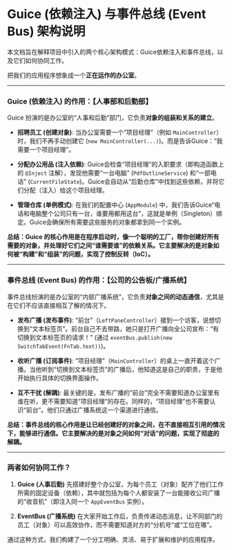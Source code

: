 # Guice (依赖注入) 与事件总线 (Event Bus) 架构说明

本文档旨在解释项目中引入的两个核心架构模式：Guice依赖注入和事件总线，以及它们如何协同工作。

把我们的应用程序想象成一个**正在运作的办公室**。

---

### Guice (依赖注入) 的作用：【人事部和后勤部】

Guice 扮演的是办公室的“人事和后勤”部门，它负责**对象的组装和关系的建立**。

*   **招聘员工 (创建对象)**: 当办公室需要一个“项目经理”（例如 `MainController`）时，我们不再手动创建它 (`new MainController(...)`)。而是告诉Guice：“我需要一个项目经理”。

*   **分配办公用品 (注入依赖)**: Guice会检查“项目经理”的入职要求（即构造函数上的 `@Inject` 注解），发现他需要“一台电脑” (`PdfOutlineService`) 和“一部电话” (`CurrentFileState`)。Guice会自动从“后勤仓库”中找到这些依赖，并将它们分配（注入）给这个项目经理。

*   **管理仓库 (单例模式)**: 在我们的配置中心 (`AppModule`) 中，我们告诉Guice“电话和电脑整个公司只有一台，谁要用都用这台”，这就是单例（Singleton）绑定。Guice会确保所有需要这些服务的对象都拿到同一个实例。

**总结：Guice 的核心作用是在程序启动时，像一个聪明的工厂，帮你创建好所有需要的对象，并处理好它们之间“谁需要谁”的依赖关系。它主要解决的是对象如何被“构建”和“组装”的问题，实现了控制反转（IoC）。**

---

### 事件总线 (Event Bus) 的作用：【公司的公告板/广播系统】

事件总线扮演的是办公室的“内部广播系统”，它负责**对象之间的动态通信**，尤其是在它们不应该直接相互了解的情况下。

*   **发布广播 (发布事件)**: “前台”（`LeftPaneController`）接到一个访客，说想切换到“文本标签页”。前台自己不去带路，她只是打开广播向全公司宣布：“有切换到文本标签页的请求！” (通过 `eventBus.publish(new SwitchTabEvent(FnTab.text))`)。

*   **收听广播 (订阅事件)**: “项目经理”（`MainController`）的桌上一直开着这个广播。当他听到“切换到文本标签页”的广播后，他知道这是自己的职责，于是他开始执行具体的切换界面操作。

*   **互不干扰 (解耦)**: 最关键的是，发布广播的“前台”完全不需要知道办公室里有谁在听，更不需要知道“项目经理”的存在。同样的，“项目经理”也不需要认识“前台”。他们只通过广播系统这一个渠道进行通信。

**总结：事件总线的核心作用是让已经创建好的对象之间，在不直接相互引用的情况下，能够进行通信。它主要解决的是对象之间如何“对话”的问题，实现了彻底的解耦。**

---

### 两者如何协同工作？

1.  **Guice (人事后勤)** 先搭建好整个办公室，为每个员工（对象）配齐了他们工作所需的固定设备（依赖），其中就包括为每个人都安装了一台能接收公司广播的“收音机”（即注入同一个 `AppEventBus` 实例）。

2.  **EventBus (广播系统)** 在大家开始工作后，负责传递动态消息，让不同部门的员工（对象）可以高效协作，而不需要知道对方的“分机号”或“工位在哪”。

通过这种方式，我们构建了一个分工明确、灵活、易于扩展和维护的应用程序。
